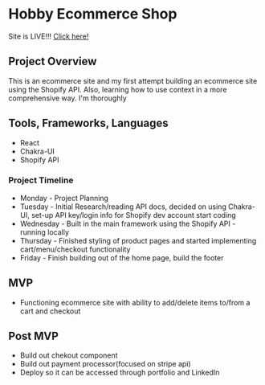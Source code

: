 # Hobby Ecommerce Shop

Site is LIVE!!! [Click here!](https://upbeat-poincare-753521.netlify.app/)

## Project Overview

This is an ecommerce site and my first attempt building an ecommerce site using the Shopify API. Also, learning how to use context in a more comprehensive way. I'm thoroughly

## Tools, Frameworks, Languages

- React
- Chakra-UI
- Shopify API

### Project Timeline

- Monday - Project Planning
- Tuesday - Initial Research/reading API docs, decided on using Chakra-UI, set-up API key/login info for Shopify dev account start coding
- Wednesday - Built in the main framework using the Shopify API - running locally
- Thursday - Finished styling of product pages and started implementing cart/menu/checkout functionality
- Friday - Finish building out of the home page, build the footer

## MVP

- Functioning ecommerce site with ability to add/delete items to/from a cart and checkout

## Post MVP

- Build out chekout component
- Build out payment processor(focused on stripe api)
- Deploy so it can be accessed through portfolio and LinkedIn
